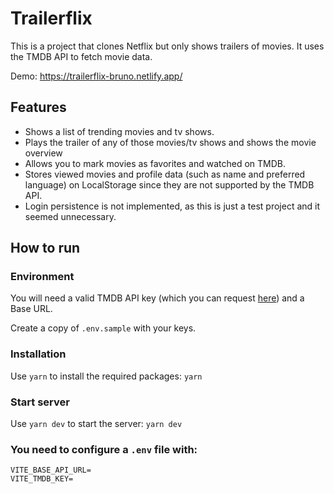 # Trailerflix

This is a project that clones Netflix but only shows trailers of movies. It uses the TMDB API to fetch movie data.

Demo: https://trailerflix-bruno.netlify.app/

## Features

- Shows a list of trending movies and tv shows.
- Plays the trailer of any of those movies/tv shows and shows the movie overview 
- Allows you to mark movies as favorites and watched on TMDB.
- Stores viewed movies and profile data (such as name and preferred language) on LocalStorage since they are not supported by the TMDB API.
- Login persistence is not implemented, as this is just a test project and it seemed unnecessary.

## How to run

### Environment

You will need a valid TMDB API key (which you can request [here](https://developers.themoviedb.org/3/getting-started/introduction)) and a Base URL.

Create a copy of `.env.sample` with your keys.

### Installation

Use `yarn` to install the required packages:
`yarn`

### Start server

Use `yarn dev` to start the server:
`yarn dev`


### You need to configure a `.env` file with:
```
VITE_BASE_API_URL=
VITE_TMDB_KEY=
```
